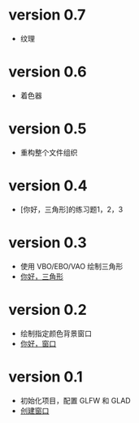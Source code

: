 # version 0.7

* 纹理

# version 0.6

* 着色器

# version 0.5

* 重构整个文件组织

# version 0.4

* [你好，三角形]的练习题1，2，3

# version 0.3

* 使用 VBO/EBO/VAO 绘制三角形
* [你好，三角形](https://learnopengl-cn.github.io/01%20Getting%20started/04%20Hello%20Triangle/) 

# version 0.2

* 绘制指定颜色背景窗口
* [你好，窗口](https://learnopengl-cn.github.io/01%20Getting%20started/03%20Hello%20Window/) 

# version 0.1

* 初始化项目，配置 GLFW 和 GLAD
* [创建窗口](https://learnopengl-cn.github.io/01%20Getting%20started/02%20Creating%20a%20window/) 

